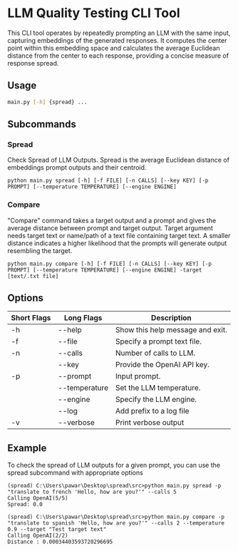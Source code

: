 # LLM Quality Testing CLI Tool
This CLI tool operates by repeatedly prompting an LLM with the same input, capturing embeddings of the generated responses. It computes the center point within this embedding space and calculates the average Euclidean distance from the center to each response, providing a concise measure of response spread.

## Usage
```bash
main.py [-h] {spread} ...
```

## Subcommands
### Spread
Check Spread of LLM Outputs. Spread is the average Euclidean distance of embeddings prompt outputs and their centroid. 
```
python main.py spread [-h] [-f FILE] [-n CALLS] [--key KEY] [-p PROMPT] [--temperature TEMPERATURE] [--engine ENGINE]  
```

### Compare
"Compare" command takes a target output and a prompt and gives the average distance between prompt and target output. Target argument needs target text or name/path of a text file containing target text. A smaller distance indicates a higher likelihood that the prompts will generate output resembling the target.

```
python main.py compare [-h] [-f FILE] [-n CALLS] [--key KEY] [-p PROMPT] [--temperature TEMPERATURE] [--engine ENGINE] -target [text/.txt file]
```

## Options
| Short Flags | Long Flags| Description|
|-|-|-|
| -h  | --help         | Show this help message and exit. |
| -f  | --file         | Specify a prompt text file.      |
| -n  | --calls        | Number of calls to LLM.          |
|     | --key          | Provide the OpenAI API key.      |
| -p  | --prompt       | Input prompt.                    |
|     | --temperature  | Set the LLM temperature.         |
|     | --engine       | Specify the LLM engine.          |
|     | --log          | Add prefix to a log file         |
| -v  | --verbose      | Print verbose output             |

## Example
To check the spread of LLM outputs for a given prompt, you can use the spread subcommand with appropriate options
```
(spread) C:\Users\pawar\Desktop\spread\src>python main.py spread -p "translate to french 'Hello, how are you?'" --calls 5  
Calling OpenAI(5/5)
Spread: 0.0

(spread) C:\Users\pawar\Desktop\spread\src>python main.py compare -p "translate to spanish 'Hello, how are you?'" --calls 2 --temperature 0.9 --target "Test target text"
Calling OpenAI(2/2)
Distance : 0.00034403593720296695
```